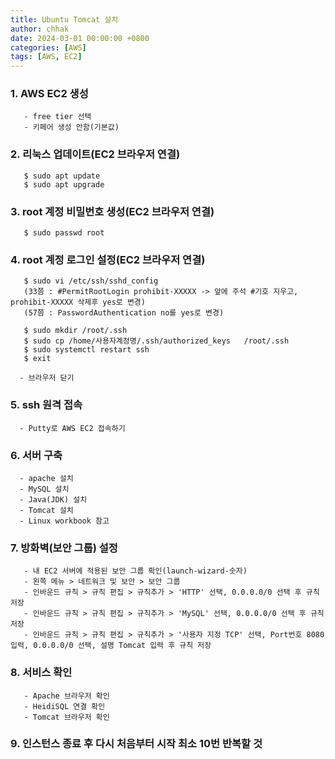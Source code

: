 ```yaml
---
title: Ubuntu Tomcat 설치
author: chhak
date: 2024-03-01 00:00:00 +0800
categories: [AWS]
tags: [AWS, EC2]
---
```


### 1. AWS EC2 생성
```
   - free tier 선택
   - 키페어 생성 안함(기본값)
```
### 2. 리눅스 업데이트(EC2 브라우저 연결)
```
   $ sudo apt update
   $ sudo apt upgrade
```
### 3. root 계정 비밀번호 생성(EC2 브라우저 연결)
```
   $ sudo passwd root
```
### 4. root 계정 로그인 설정(EC2 브라우저 연결)
```
   $ sudo vi /etc/ssh/sshd_config
   (33쯤 : #PermitRootLogin prohibit-XXXXX -> 앞에 주석 #기호 지우고, prohibit-XXXXX 삭제후 yes로 변경)
   (57쯤 : PasswordAuthentication no를 yes로 변경)

   $ sudo mkdir /root/.ssh 
   $ sudo cp /home/사용자계정명/.ssh/authorized_keys   /root/.ssh
   $ sudo systemctl restart ssh
   $ exit

  - 브라우저 닫기   
```    
### 5. ssh 원격 접속
```
  - Putty로 AWS EC2 접속하기
```
### 6. 서버 구축
```
  - apache 설치
  - MySQL 설치
  - Java(JDK) 설치
  - Tomcat 설치
  - Linux workbook 참고
```
### 7. 방화벽(보안 그룹) 설정
```
   - 내 EC2 서버에 적용된 보안 그룹 확인(launch-wizard-숫자)
   - 왼쪽 메뉴 > 네트워크 및 보안 > 보안 그룹
   - 인바운드 규칙 > 규칙 편집 > 규칙추가 > 'HTTP' 선택, 0.0.0.0/0 선택 후 규칙 저장
   - 인바운드 규칙 > 규칙 편집 > 규칙추가 > 'MySQL' 선택, 0.0.0.0/0 선택 후 규칙 저장
   - 인바운드 규칙 > 규칙 편집 > 규칙추가 > '사용자 지정 TCP' 선택, Port번호 8080 입력, 0.0.0.0/0 선택, 설명 Tomcat 입력 후 규칙 저장
```
### 8. 서비스 확인
```
   - Apache 브라우저 확인
   - HeidiSQL 연결 확인
   - Tomcat 브라우저 확인
```
### 9. 인스턴스 종료 후 다시 처음부터 시작 최소 10번 반복할 것